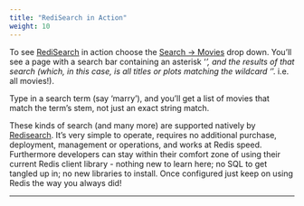 ```yaml
---
title: "RediSearch in Action"
weight: 10
---
```

To see [RediSearch] in action choose the [Search -> Movies] drop down. You’ll see a page with a search bar containing an asterisk ‘*’, and the results of that search (which, in this case, is all titles or plots matching the wildcard ‘*’. i.e. all movies!).

Type in a search term (say ‘marry’), and you’ll get a list of movies that match the term’s stem, not just an exact string match. 

These kinds of search (and many more) are supported natively by [Redisearch]. It’s very simple to operate, requires no additional purchase, deployment, management or operations, and works at Redis speed. Furthermore developers can stay within their comfort zone of using their current Redis client library - nothing new to learn here; no SQL to get tangled up in; no new libraries to install. Once configured just keep on using Redis the way you always did!



----------
[redisearch]: https://oss.redislabs.com/redisearch/
[Search -> Movies]: http://localhost:8080/search/movies
